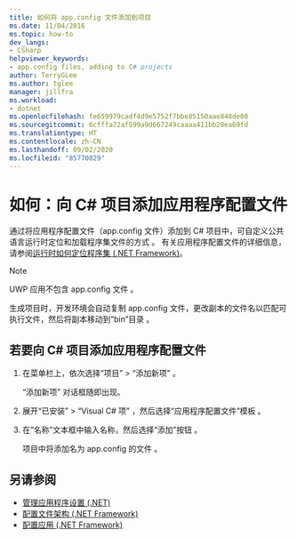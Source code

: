 ```yaml
---
title: 如何将 app.config 文件添加到项目
ms.date: 11/04/2016
ms.topic: how-to
dev_langs:
- CSharp
helpviewer_keywords:
- app.config files, adding to C# projects
author: TerryGLee
ms.author: tglee
manager: jillfra
ms.workload:
- dotnet
ms.openlocfilehash: fe659979cadf4d9e5752f7bbe85150aae848de08
ms.sourcegitcommit: 6cfffa72af599a9d667249caaaa411bb28ea69fd
ms.translationtype: HT
ms.contentlocale: zh-CN
ms.lasthandoff: 09/02/2020
ms.locfileid: "85770829"
---
```

# <a name="how-to-add-an-application-configuration-file-to-a-c-project"></a>如何：向 C# 项目添加应用程序配置文件

通过将应用程序配置文件（app.config 文件）添加到 C# 项目中，可自定义公共语言运行时定位和加载程序集文件的方式  。 有关应用程序配置文件的详细信息，请参阅[运行时如何定位程序集 (.NET Framework)](/dotnet/framework/deployment/how-the-runtime-locates-assemblies)。

> [!NOTE]
> UWP 应用不包含 app.config 文件  。

生成项目时，开发环境会自动复制 app.config 文件，更改副本的文件名以匹配可执行文件，然后将副本移动到“bin”目录   。

## <a name="to-add-an-application-configuration-file-to-a-c-project"></a>若要向 C# 项目添加应用程序配置文件

1. 在菜单栏上，依次选择“项目”   > “添加新项”  。

     “添加新项”  对话框随即出现。

1. 展开“已安装”   > “Visual C# 项”  ，然后选择“应用程序配置文件”模板  。

1. 在“名称”文本框中输入名称，然后选择“添加”按钮   。

     项目中将添加名为 app.config 的文件  。

## <a name="see-also"></a>另请参阅

- [管理应用程序设置 (.NET)](../ide/managing-application-settings-dotnet.md)
- [配置文件架构 (.NET Framework)](/dotnet/framework/configure-apps/file-schema/index)
- [配置应用 (.NET Framework)](/dotnet/framework/configure-apps/index)
